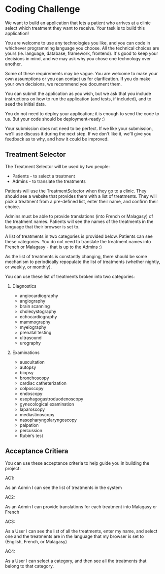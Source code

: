 # Coding Challenge

We want to build an application that lets a patient who arrives at a clinic
select which treatment they want to receive. Your task is to build this
application!

You are welcome to use any technologies you like, and you can code in whichever
programming language you choose. All the technical choices are yours (ie.
language, database, framework, frontend). It's good to keep your decisions in
mind, and we may ask why you chose one technology over another.

Some of these requirements may be vague. You are welcome to make your own
assumptions or you can contact us for clarification. If you do make your own
decisions, we recommend you document them.

You can submit the application as you wish, but we ask that you include
instructions on how to run the application (and tests, if included), and to
seed the initial data.

You do not need to deploy your application; it is enough to send the code to
us. But your code should be deployment-ready :)

Your submission does not need to be perfect. If we like your submission, we'll
use discuss it during the next step. If we don't like it, we'll give you
feedback as to why, and how it could be improved.

## Treatment Selector

The Treatment Selector will be used by two people:

 * Patients - to select a treatment
 * Admins - to translate the treatments

Patients will use the TreatmentSelector when they go to a clinic. They should
see a website that provides them with a list of treatments. They will pick a
treatment from a pre-defined list, enter their name, and confirm their choice.

Admins must be able to provide translations (into French or Malagasy) of the
treatment names. Patients will see the names of the treatments in the language
that their browser is set to.

A list of treatments in two categories is provided below. Patients can see
these categories. You do not need to translate the treatment names into French
or Malagasy - that is up to the Admins :)

As the list of treatments is constantly changing, there should be some
mechanism to periodically repopulate the list of treatments (whether nightly,
or weekly, or monthly).

You can use these list of treatments broken into two categories:

 1. Diagnostics

    * angiocardiography
    * angiography
    * brain scanning
    * cholecystography
    * echocardiography
    * mammography
    * myelography
    * prenatal testing
    * ultrasound
    * urography

 2. Examinations

    * auscultation
    * autopsy
    * biopsy
    * bronchoscopy
    * cardiac catheterization
    * colposcopy
    * endoscopy
    * esophagogastroduodenoscopy
    * gynecological examination
    * laparoscopy
    * mediastinoscopy
    * nasopharyngolaryngoscopy
    * palpation
    * percussion
    * Rubin’s test

## Acceptance Critiera

You can use these acceptance criteria to help guide you in building the project:

AC1:

As an Admin
I can see the list of treatments in the system

AC2:

As an Admin
I can provide translations for each treatment into Malagasy or French

AC3:

As a User
I can see the list of all the treatments, enter my name, and select one
and the treatments are in the language that my browser is set to (English, French, or Malagasy)

AC4:

As a User
I can select a category, and then see all the treatments that belong to that category.
